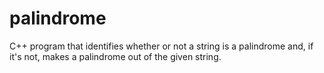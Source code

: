# palindrome
C++ program that identifies whether or not a string is a palindrome and, if it's not, makes a palindrome out of the given string.

